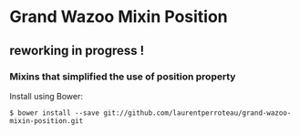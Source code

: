 Grand Wazoo Mixin Position
==========================

## reworking in progress !

### Mixins that simplified the use of position property

Install using Bower:

    $ bower install --save git://github.com/laurentperroteau/grand-wazoo-mixin-position.git

